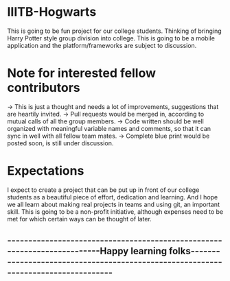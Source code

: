 # IIITB-Hogwarts
This is going to be fun project for our college students. Thinking of bringing Harry Potter style group division into college. This is going to be a mobile application and the platform/frameworks are subject to discussion. 

# Note for interested fellow contributors
-> This is just a thought and needs a lot of improvements, suggestions that are heartily invited.
-> Pull requests would be merged in, according to mutual calls of all the group members.
-> Code written should be well organized with meaningful variable names and comments, so that it can sync in well with all fellow team mates.
-> Complete blue print would be posted soon, is still under discussion.

# Expectations
I expect to create a project that can be put up in front of our college students as a beautiful piece of effort, dedication and learning. And I hope we all learn about making real projects in teams and using git, an important skill. This is going to be a non-profit initiative, although expenses need to be met for which certain ways can be thought of later.

-------------------------------------------------------------------------Happy learning folks-----------------------------------------------------------------------------------
-
